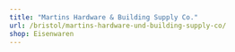 ```yaml
---
title: "Martins Hardware & Building Supply Co."
url: /bristol/martins-hardware-und-building-supply-co/
shop: Eisenwaren
---
```

